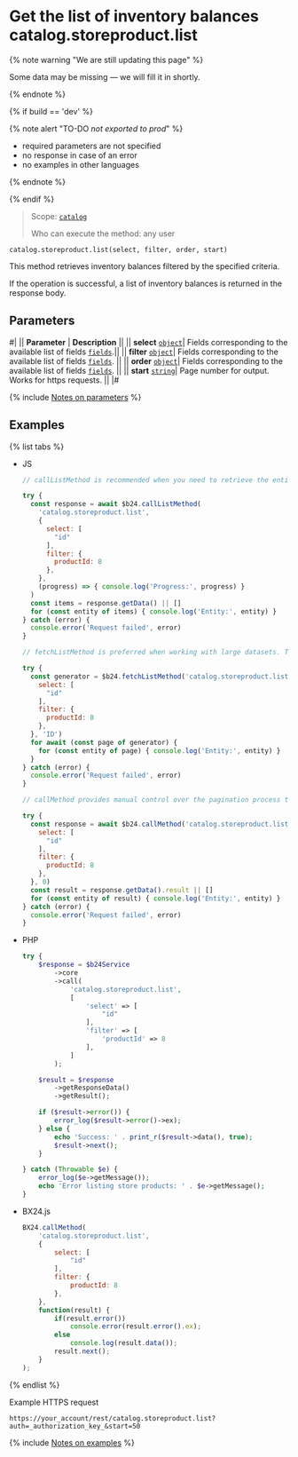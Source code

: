 # Get the list of inventory balances catalog.storeproduct.list

{% note warning "We are still updating this page" %}

Some data may be missing — we will fill it in shortly.

{% endnote %}

{% if build == 'dev' %}

{% note alert "TO-DO _not exported to prod_" %}

- required parameters are not specified
- no response in case of an error
- no examples in other languages
  
{% endnote %}

{% endif %}

> Scope: [`catalog`](../../scopes/permissions.md)
>
> Who can execute the method: any user

```http
catalog.storeproduct.list(select, filter, order, start)
```

This method retrieves inventory balances filtered by the specified criteria.

If the operation is successful, a list of inventory balances is returned in the response body.

## Parameters

#|
|| **Parameter** | **Description** ||
|| **select** 
[`object`](../../data-types.md)| Fields corresponding to the available list of fields [`fields`](catalog-store-product-get-fields.md).||
|| **filter** 
[`object`](../../data-types.md)| Fields corresponding to the available list of fields [`fields`](catalog-store-product-get-fields.md). ||
|| **order**
[`object`](../../data-types.md)| Fields corresponding to the available list of fields [`fields`](catalog-store-product-get-fields.md). ||
|| **start** 
[`string`](../../data-types.md)| Page number for output. Works for https requests. ||
|#

{% include [Notes on parameters](../../../_includes/required.md) %}

## Examples

{% list tabs %}

- JS

    ```js
    // callListMethod is recommended when you need to retrieve the entire set of list data and the volume of records is relatively small (up to about 1000 items). The method loads all data at once, which can lead to high memory load when working with large volumes.
    
    try {
      const response = await $b24.callListMethod(
        'catalog.storeproduct.list',
        {
          select: [
            "id"
          ],
          filter: {
            productId: 8
          },
        },
        (progress) => { console.log('Progress:', progress) }
      )
      const items = response.getData() || []
      for (const entity of items) { console.log('Entity:', entity) }
    } catch (error) {
      console.error('Request failed', error)
    }
    
    // fetchListMethod is preferred when working with large datasets. The method implements iterative selection using a generator, allowing data to be processed in parts and efficiently using memory.
    
    try {
      const generator = $b24.fetchListMethod('catalog.storeproduct.list', {
        select: [
          "id"
        ],
        filter: {
          productId: 8
        },
      }, 'ID')
      for await (const page of generator) {
        for (const entity of page) { console.log('Entity:', entity) }
      }
    } catch (error) {
      console.error('Request failed', error)
    }
    
    // callMethod provides manual control over the pagination process through the start parameter. It is suitable for scenarios where precise control over request batches is required. However, it may be less efficient compared to fetchListMethod when dealing with large volumes of data.
    
    try {
      const response = await $b24.callMethod('catalog.storeproduct.list', {
        select: [
          "id"
        ],
        filter: {
          productId: 8
        },
      }, 0)
      const result = response.getData().result || []
      for (const entity of result) { console.log('Entity:', entity) }
    } catch (error) {
      console.error('Request failed', error)
    }
    ```

- PHP

    ```php
    try {
        $response = $b24Service
            ->core
            ->call(
                'catalog.storeproduct.list',
                [
                    'select' => [
                        "id"
                    ],
                    'filter' => [
                        'productId' => 8
                    ],
                ]
            );
    
        $result = $response
            ->getResponseData()
            ->getResult();
    
        if ($result->error()) {
            error_log($result->error()->ex);
        } else {
            echo 'Success: ' . print_r($result->data(), true);
            $result->next();
        }
    
    } catch (Throwable $e) {
        error_log($e->getMessage());
        echo 'Error listing store products: ' . $e->getMessage();
    }
    ```

- BX24.js

    ```js
    BX24.callMethod(
        'catalog.storeproduct.list',
        {
            select: [
                "id"
            ],
            filter: {
                productId: 8
            },
        },
        function(result) {
            if(result.error())
                console.error(result.error().ex);
            else
                console.log(result.data());
            result.next();
        }
    );
    ```

{% endlist %}

Example HTTPS request

```
https://your_account/rest/catalog.storeproduct.list?auth=_authorization_key_&start=50
```

{% include [Notes on examples](../../../_includes/examples.md) %}